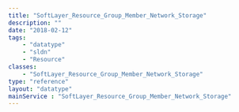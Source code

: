 ```yaml
---
title: "SoftLayer_Resource_Group_Member_Network_Storage"
description: ""
date: "2018-02-12"
tags:
    - "datatype"
    - "sldn"
    - "Resource"
classes:
    - "SoftLayer_Resource_Group_Member_Network_Storage"
type: "reference"
layout: "datatype"
mainService : "SoftLayer_Resource_Group_Member_Network_Storage"
---
```

